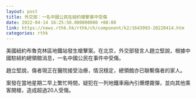 ```yaml
---
layout: post
title: 外交部：一名中國公民在紐約槍擊案中受傷
date: 2022-04-14 16:25:50.000000000 +08:00
link: https://news.rthk.hk/rthk/ch/component/k2/1643993-20220414.htm
categories: rthk
---
```


美國紐約布魯克林區地鐵站發生槍擊案。在北京，外交部發言人趙立堅說，根據中國駐紐約總領館消息，一名中國公民在事件中受傷。

趙立堅說，傷者現正在醫院接受治療，情況穩定，總領館亦已聯繫傷者的家人。

案發在當地星期二早上繁忙時間，疑犯在一列地鐵車廂內引爆煙霧彈，並向其他乘客開槍，造成超過20人受傷。

